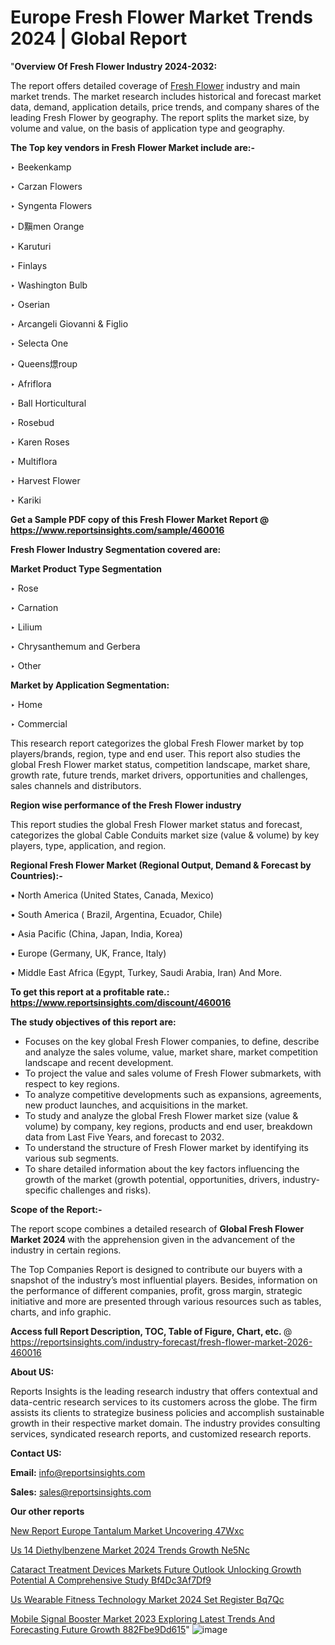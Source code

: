 # Europe Fresh Flower Market Trends 2024 | Global Report
 "<strong>Overview Of Fresh Flower Industry 2024-2032:</strong>

The report offers detailed coverage of <a href=https://www.reportsinsights.com/sample/460016>Fresh Flower</a> industry and main market trends. The market research includes historical and forecast market data, demand, application details, price trends, and company shares of the leading Fresh Flower by geography. The report splits the market size, by volume and value, on the basis of application type and geography.

<strong>The Top key vendors in Fresh Flower Market include are:- </strong>

‣ Beekenkamp

‣ Carzan Flowers

‣ Syngenta Flowers

‣ D黰men Orange

‣ Karuturi

‣ Finlays

‣ Washington Bulb

‣ Oserian

‣ Arcangeli Giovanni & Figlio

‣ Selecta One

‣ Queens燝roup

‣ Afriflora

‣ Ball Horticultural

‣ Rosebud

‣ Karen Roses

‣ Multiflora

‣ Harvest Flower

‣ Kariki

<strong>Get a Sample PDF copy of this Fresh Flower Market Report </strong><strong>@ <a href=https://www.reportsinsights.com/sample/460016 style=color:#0000ff;>https://www.reportsinsights.com/sample/460016</a> </strong>

<strong>Fresh Flower Industry Segmentation covered are:</strong>

<strong>Market Product Type Segmentation</strong>

‣ Rose

‣ Carnation

‣ Lilium

‣ Chrysanthemum and Gerbera

‣ Other

<strong>Market by Application Segmentation:</strong>

‣ Home

‣ Commercial

This research report categorizes the global Fresh Flower market by top players/brands, region, type and end user. This report also studies the global Fresh Flower market status, competition landscape, market share, growth rate, future trends, market drivers, opportunities and challenges, sales channels and distributors.

<strong>Region wise performance of the Fresh Flower industry</strong><strong> </strong>

This report studies the global Fresh Flower market status and forecast, categorizes the global Cable Conduits market size (value &amp; volume) by key players, type, application, and region. 

<strong>Regional Fresh Flower Market (Regional Output, Demand &amp; Forecast by Countries):-</strong>

• North America (United States, Canada, Mexico)

• South America ( Brazil, Argentina, Ecuador, Chile)

• Asia Pacific (China, Japan, India, Korea)

• Europe (Germany, UK, France, Italy)

• Middle East Africa (Egypt, Turkey, Saudi Arabia, Iran) And More.

<strong>To get this report at a profitable rate.: <a href=https://www.reportsinsights.com/discount/460016 style=color:#0000ff;>https://www.reportsinsights.com/discount/460016</a></strong>

<strong>The study objectives of this report are:</strong>
<ul>
  <li>Focuses on the key global Fresh Flower companies, to define, describe and analyze the sales volume, value, market share, market competition landscape and recent development.</li>
  <li>To project the value and sales volume of Fresh Flower submarkets, with respect to key regions.</li>
  <li>To analyze competitive developments such as expansions, agreements, new product launches, and acquisitions in the market.</li>
  <li>To study and analyze the global Fresh Flower market size (value &amp; volume) by company, key regions, products and end user, breakdown data from Last Five Years, and forecast to 2032.</li>
  <li>To understand the structure of Fresh Flower market by identifying its various sub segments.</li>
  <li>To share detailed information about the key factors influencing the growth of the market (growth potential, opportunities, drivers, industry-specific challenges and risks).</li>
</ul>
<strong>Scope of the Report:-</strong><strong> </strong>

The report scope combines a detailed research of <strong>Global Fresh Flower Market 2024 </strong>with the apprehension given in the advancement of the industry in certain regions.

The Top Companies Report is designed to contribute our buyers with a snapshot of the industry’s most influential players. Besides, information on the performance of different companies, profit, gross margin, strategic initiative and more are presented through various resources such as tables, charts, and info graphic.

<strong>Access full Report Description, TOC, Table of Figure, Chart, etc. </strong>@   <a href=https://reportsinsights.com/industry-forecast/fresh-flower-market-2026-460016 style=color:#0000ff;>https://reportsinsights.com/industry-forecast/fresh-flower-market-2026-460016</a>

<strong>About US:</strong>

Reports Insights is the leading research industry that offers contextual and data-centric research services to its customers across the globe. The firm assists its clients to strategize business policies and accomplish sustainable growth in their respective market domain. The industry provides consulting services, syndicated research reports, and customized research reports.

<strong>Contact US:</strong>

<p class=""""><b>Email:</b> <a href=mailto:info@reportsinsights.com>info@reportsinsights.com</a></p>
<p class=""""><b>Sales:</b> <a href=mailto:sales@reportsinsights.com>sales@reportsinsights.com</a></p>

<strong>Our other reports</strong>

<a href=https://www.linkedin.com/pulse/new-report-europe-tantalum-market-uncovering-47wxc/>New Report Europe Tantalum Market Uncovering 47Wxc</a>

<a href=https://www.linkedin.com/pulse/us-14-diethylbenzene-market-2024-trends-growth-ne5nc/>Us 14 Diethylbenzene Market 2024 Trends Growth Ne5Nc</a>

<a href=https://medium.com/@anuragakarte041/cataract-treatment-devices-markets-future-outlook-unlocking-growth-potential-a-comprehensive-study-bf4dc3af7df9>Cataract Treatment Devices Markets Future Outlook Unlocking Growth Potential A Comprehensive Study Bf4Dc3Af7Df9</a>

<a href=https://www.linkedin.com/pulse/us-wearable-fitness-technology-market-2024-set-register-bq7qc/>Us Wearable Fitness Technology Market 2024 Set Register Bq7Qc</a>

<a href=https://medium.com/@sakshideshmukh994/mobile-signal-booster-market-2023-exploring-latest-trends-and-forecasting-future-growth-882fbe9dd615>Mobile Signal Booster Market 2023 Exploring Latest Trends And Forecasting Future Growth 882Fbe9Dd615</a>"
![image](https://github.com/daminid12/RImarketresearch/assets/158430485/ad5d606f-a80c-4378-a4de-064854a70fa2)
